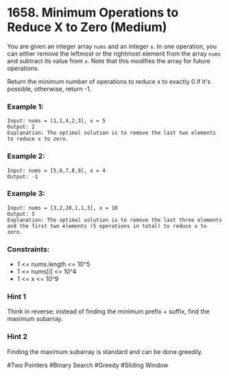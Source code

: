 # 1658. Minimum Operations to Reduce X to Zero (Medium)

You are given an integer array `nums` and an integer `x`. In one operation, you can either remove the leftmost or the rightmost element from the array `nums` and subtract its value from `x`. Note that this modifies the array for future operations.

Return the minimum number of operations to reduce x to exactly 0 if it's possible, otherwise, return -1.

### Example 1:

```
Input: nums = [1,1,4,2,3], x = 5
Output: 2
Explanation: The optimal solution is to remove the last two elements to reduce x to zero.
```

### Example 2:

```
Input: nums = [5,6,7,8,9], x = 4
Output: -1
```

### Example 3:

```
Input: nums = [3,2,20,1,1,3], x = 10
Output: 5
Explanation: The optimal solution is to remove the last three elements and the first two elements (5 operations in total) to reduce x to zero.
```

### Constraints:

- 1 <= nums.length <= 10^5
- 1 <= nums[i] <= 10^4
- 1 <= x <= 10^9

### Hint 1

Think in reverse; instead of finding the minimum prefix + suffix, find the maximum subarray.

### Hint 2

Finding the maximum subarray is standard and can be done greedily.

#Two Pointers #Binary Search #Greedy #Sliding Window
